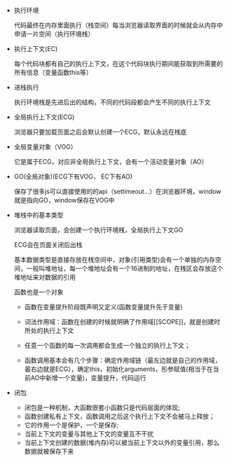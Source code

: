 - 执行环境

  代码最终在内存里面执行（栈空间）每当浏览器读取界面的时候就会从内存中申请一片空间（执行环境桟）

- 执行上下文(EC)

  每个代码块都有自己的执行上下文，在这个代码块执行期间能获取到所需要的所有信息（变量函数this等）

- 进栈执行

  执行环境桟是先进后出的结构，不同的代码段都会产生不同的执行上下文

- 全局执行上下文(ECG)

  浏览器只要加载页面之后会默认创建一个ECG，默认永远在桟底

- 全局变量对象（VOG）

  它是属于ECG，对应非全局执行上下文，会有一个活动变量对象（AO）

- GO(全局对象)(ECG下有VOG， EC下有AO)

  保存了很多js可以直接使用的的api（settimeout...）在浏览器环境，window就是指向GO，window保存在VOG中

- 堆栈中的基本类型

  浏览器读取页面，会创建一个执行环境桟，全局执行上下文GO

  ECG会在页面关闭后出栈

  基本数据类型是直接存放在桟空间中，对象(引用类型)会有一个单独的内存空间，一般叫堆地址，每一个堆地址会有一个16进制的地址，在桟区会存放这个堆地址来对数据的引用

  函数也是一个对象

  - 函数在变量提升阶段既声明又定义(函数变量提升先于变量)

  - 词法作用域：函数在创建的时候就明确了作用域[[SCOPE]]，就是创建时所处的执行上下文

  - 任意一个函数的每一次调用都会生成一个独立的执行上下文；
  - 函数调用基本会有几个步骤：确定作用域链（最左边就是自己的作用域，最右边就是ECG），确定this，初始化arguments，形参赋值(相当于在当前AO中新增一个变量)，变量提升，代码运行

- 闭包
  - 闭包是一种机制，大函数嵌套小函数只是代码层面的体现;
  - 函数创建私有上下文，函数调用之后这个执行上下文不会被马上释放；
  - 它的作用一个是保护，一个是保存;
  - 当前上下文的变量与其他上下文的变量互不干扰
  - 当前上下文创建的数据(堆内存)可以被当前上下文以外的变量引用，那么数据就被保存下来